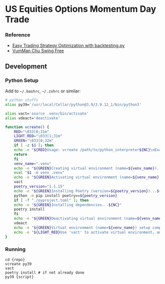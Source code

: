 # US Equities Options Momentum Day Trade

### Reference

* [Easy Trading Strategy Optimization with backtesting.py](https://medium.com/@chris_42047/simple-trading-strategy-optimization-with-backtesting-py-python-tutorial-3bdb96ebb500)
* [VumMan Chu Swing Free](https://www.tradingview.com/script/q23anHmP-VuManChu-Swing-Free/)

## Development

### Python Setup

Add to `~/.bashrc`, `~/.zshrc` or similar:

```sh
# python stuffs
alias py39='/usr/local/Cellar/python@3.9/3.9.12_1/bin/python3'

alias vact='source .venv/bin/activate'
alias vdeact='deactivate'

function vcreate() {
    RED="\033[0;31m"
    LIGHT_RED="\033[1;31m"
    GREEN="\033[0;32m"
    if [ -z $1 ]; then
	echo -e "${RED}Usage: vcreate /path/to/python_interpreter${NC}\nExample: vcreate py39"
	return
    fi
    venv_name=".venv"
    echo -e "${GREEN}Creating virtual environment (name=${venv_name})...${NC}"
    eval "$1 -m venv .venv"
    echo -e "${GREEN}Activating virtual environment (name=${venv_name})...${NC}"
    vact
    poetry_version="1.1.15"
    echo -e "${GREEN}Installing Poetry (version=${poetry_version})...${NC}"
    python -m pip install poetry==${poetry_version}
    if [ -f "./pyproject.toml" ]; then
	echo -e "${GREEN}Installing dependencies...${NC}"
	poetry install
    fi
    echo -e "${GREEN}Deactivating virtual environment (name=${venv_name})...${NC}"
    vdeact
    echo -e "${GREEN}Virtual environment (name=${venv_name}) setup complete.${NC}"
    echo -e "${LIGHT_RED}Use 'vact' to activate virtual environment, and 'vdeact' to deactivate it.${NC}"
}
```

### Running

    cd {repo}
    vcreate py39
    vact
    poetry install # if not already done
    py39 {script}
